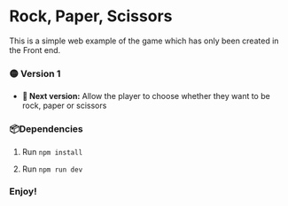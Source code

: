 # Rock, Paper, Scissors
 
 This is a simple web example of the game which has only been created in the Front end. 


### 🟡 Version 1

- **🌱 Next version:** Allow the player to choose whether they want to be rock, paper or scissors

### 📦Dependencies

1. Run `npm install`

2. Run `npm run dev`


### Enjoy!
